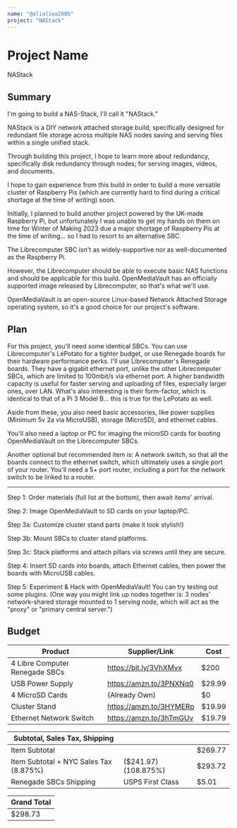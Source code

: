 ```yaml
---
name: "@alialiwa2005"
project: "NAStack"
---
```


# Project Name
NAStack
## Summary

I'm going to build a NAS-Stack, I'll call it "NAStack."

NAStack is a DIY network attached storage build, specifically designed for redundant file storage across multiple NAS nodes saving and serving files within a single unified stack.

Through building this project, I hope to learn more about redundancy, specifically disk redundancy through nodes; for serving images, videos, and documents.

I hope to gain experience from this build in order to build a more versatile cluster of Raspberry Pis (which are currently hard to find during a critical shortage at the time of writing) soon.

Initially, I planned to build another project powered by the UK-made Raspberry Pi, but unfortunately I was unable to get my hands on them on time for Winter of Making 2023 due a major shortage of Raspberry Pis at the time of writing... so I had to resort to an alternative SBC. 

The Librecomputer SBC isn't as widely-supportive nor as well-documented as the Raspberry Pi.

However, the Librecomputer should be able to execute basic NAS functions and should be applicable for this build. OpenMediaVault has an officially supported image released by Librecomputer, so that's what we'll use. 

OpenMediaVault is an open-source Linux-based Network Attached Storage operating system, so it's a good choice for our project's software.

## Plan

For this project, you'll need some identical SBCs. You can use Librecomputer's LePotato for a tighter budget, or use Renegade boards for their hardware performance perks. I'll use Librecomputer's Renegade boards. They have a gigabit ethernet port, unlike the other Librecomputer SBCs, which are limited to 100mbit/s via ethernet port. A higher bandwidth capacity is useful for faster serving and uploading of files, especially larger ones, over LAN. What's also interesting is their form-factor, which is identical to that of a Pi 3 Model B... this is true for the LePotato as well.

Aside from these, you also need basic accessories, like power supplies (Minimum 5v 2a via MicroUSB), storage (MicroSD), and ethernet cables.

You'll also need a laptop or PC for imaging the microSD cards for booting OpenMediaVault on the Librecomputer SBCs.

Another optional but recommended item is: A network switch, so that all the boards connect to the ethernet switch, which ultimately uses a single port of your router. You'll need a 5+ port router, including a port for the network switch to be linked to a router.

---

Step 1: Order materials (full list at the bottom), then await items' arrival.

Step 2: Image OpenMediaVault to SD cards on your laptop/PC.

Step 3a: Customize cluster stand parts (make it look stylish!) 

Step 3b: Mount SBCs to cluster stand platforms.

Step 3c: Stack platforms and attach pillars via screws until they are secure.

Step 4: Insert SD cards into boards, attach Ethernet cables, then power the boards with MicroUSB cables.

Step 5: Experiment & Hack with OpenMediaVault! You can try testing out some plugins. (One way you might link up nodes together is: 3 nodes' network-shared storage mounted to 1 serving node, which will act as the "proxy" or "primary central server.")

## Budget

| Product                                 | Supplier/Link                         | Cost    |
| --------------------------------------- | ------------------------------------- | ------- |
| 4 Libre Computer Renegade SBCs          | https://bit.ly/3VhXMvx                | $200    |
| USB Power Supply                        | https://amzn.to/3PNXNq0               | $29.99  |
| 4 MicroSD Cards                         | (Already Own)                         | $0      |
| Cluster Stand                           | https://amzn.to/3HYMERp               | $19.99  |
| Ethernet Network Switch                 | https://amzn.to/3hTmGUv               | $19.79  |

| Subtotal, Sales Tax, Shipping           |                                       |         |
| --------------------------------------- | ------------------------------------- | ------- |
| Item Subtotal                           |                                       | $269.77 |
| Item Subtotal + NYC Sales Tax (8.875%)     | ($241.97)(108.875%)                   | $293.72 |
| Renegade SBCs Shipping                  | USPS First Class                      | $5.01   |

| Grand Total |
| ----------- |
| $298.73     |
